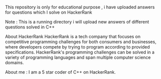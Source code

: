 This repository is only for educational purpose , i have uploaded answers for questions which I solve on HackerRank

Note : This is a running directory i will upload new answers of different questions solved in  C++

About HackerRank
HackerRank is a tech company that focuses on competitive programming challenges for both consumers and businesses, where developers compete by trying to program according to provided specifications. HackerRank's programming challenges can be solved in a variety of programming languages and span multiple computer science domains.

About me :
I am a 5 star coder of C++ on HackerRank.
